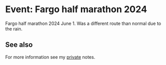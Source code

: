 # Event: Fargo half marathon 2024

Fargo half marathon 2024 June 1. Was a different route than normal due to the rain.

## See also

For more information see my [private](keg:private/1032) notes.
